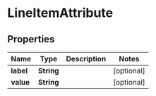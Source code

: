 
# LineItemAttribute

## Properties
Name | Type | Description | Notes
------------ | ------------- | ------------- | -------------
**label** | **String** |  |  [optional]
**value** | **String** |  |  [optional]



